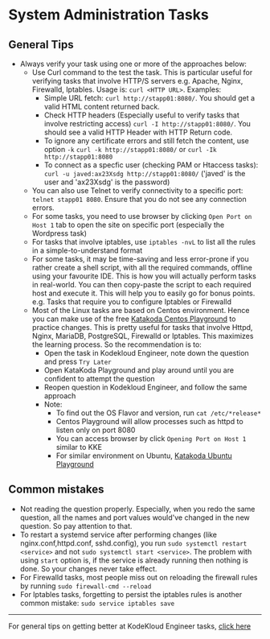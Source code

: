 # System Administration Tasks
## General Tips
* Always verify your task using one or more of the approaches below:
  * Use Curl command to the test the task. This is particular useful for verifying tasks that involve HTTP/S servers e.g. Apache, Nginx, Firewalld, Iptables. Usage is: `curl <HTTP URL>`. Examples:
    * Simple URL fetch: `curl http://stapp01:8080/`. You should get a valid HTML content returned back.
    * Check HTTP headers (Especially useful to verify tasks that involve restricting access)
      `curl -I http://stapp01:8080/`. You should see a valid HTTP Header with HTTP Return code.
    * To ignore any certificate errors and still fetch the content, use option `-k`
      `curl -k http://stapp01:8080/` or `curl -Ik http://stapp01:8080`
    * To connect as a specfic user (checking PAM or Htaccess tasks):
      `curl -u javed:ax23Xsdg http://stapp01:8080/` ('javed' is the user and 'ax23Xsdg' is the password)
  * You can also use Telnet to verify connectivity to a specific port: `telnet stapp01 8080`. Ensure that you do not see any connection errors.
  * For some tasks, you need to use browser by clicking `Open Port on Host 1` tab to open the site on specific port (especially the Wordpress task)
  * For tasks that involve iptables, use `iptables -nvL` to list all the rules in a simple-to-understand format
  * For some tasks, it may be time-saving and less error-prone if you rather create a shell script, with all the required commands, offline using your favourite IDE. This is how you will actually perform tasks in real-world. You can then copy-paste the script to each required host and execute it. This will help you to easily go for bonus points. e.g. Tasks that require you to configure Iptables or Firewalld
  * Most of the Linux tasks are based on Centos environment. Hence you can make use of the free [Katakoda Centos Playground](https://www.katacoda.com/courses/centos/playground) to practice changes. This is pretty useful for tasks that involve Httpd, Nginx, MariaDB, PostgreSQL, Firewalld or Iptables. This maximizes the learning process. So the recommendation is to:
    * Open the task in Kodekloud Engineer, note down the question and press `Try Later`
    * Open KataKoda Playground and play around until you are confident to attempt the question
    * Reopen question in Kodekloud Engineer, and follow the same approach
    * Note:
      * To find out the OS Flavor and version, run `cat /etc/*release*`
      * Centos Playground will allow processes such as httpd to listen only on port 8080
      * You can access browser by click `Opening Port on Host 1` similar to KKE
      * For similar environment on Ubuntu, [Katakoda Ubuntu Playground](https://www.katacoda.com/courses/ubuntu/playground)

## Common mistakes
* Not reading the question properly. Especially, when you redo the same question, all the names and port values would've changed in the new question. So pay attention to that. 
* To restart a systemd service after performing changes (like nginx.conf,httpd.conf, sshd.config), you run `sudo systemctl restart <service>` and not `sudo systemctl start <service>`. The problem with using `start` option is, if the service is already running then nothing is done. So your changes never take effect.
* For Firewalld tasks, most people miss out on reloading the firewall rules by running `sudo firewall-cmd --reload`
* For Iptables tasks, forgetting to persist the iptables rules is another common mistake: `sudo service iptables save`


---
For general tips on getting better at KodeKloud Engineer tasks, [click here](../README.md)
